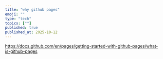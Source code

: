 ```yaml
---
title: "why github pages"
emoji: ""
type: "tech"
topics: [""]
published: true
published_at: 2025-10-12
---
```


https://docs.github.com/en/pages/getting-started-with-github-pages/what-is-github-pages
